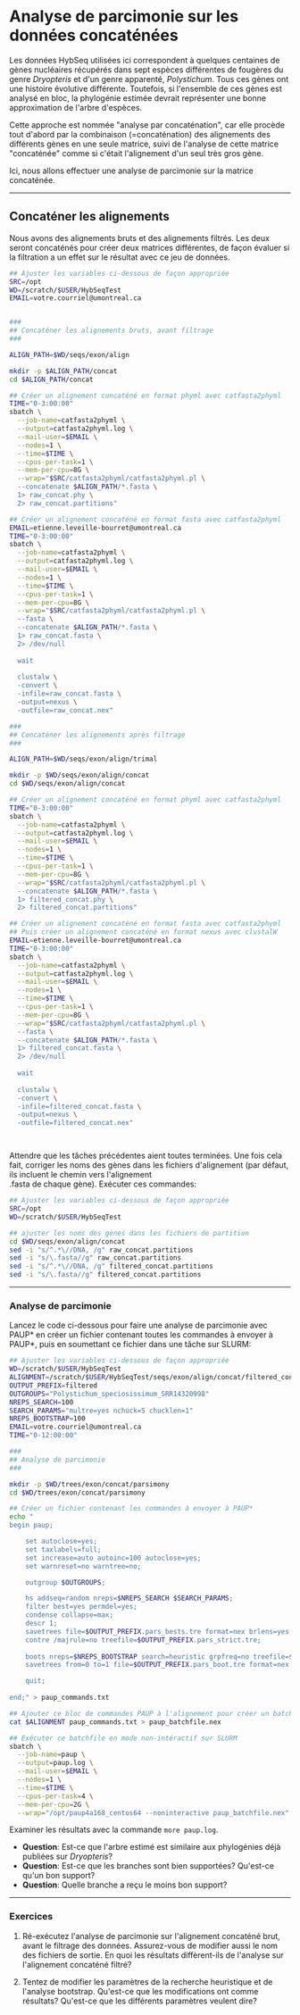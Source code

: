 # Analyse de parcimonie sur les données concaténées

Les données HybSeq utilisées ici correspondent à quelques centaines de gènes nucléaires récupérés 
dans sept espèces différentes de fougères du genre *Dryopteris* et d'un genre apparenté, 
*Polystichum*. Tous ces gènes ont une histoire évolutive différente. Toutefois, si l'ensemble de 
ces gènes est analysé en bloc, la phylogénie estimée devrait représenter une bonne 
approximation de l'arbre d'espèces. 

Cette approche est nommée "analyse par concaténation", car elle procède tout d'abord par la 
combinaison (=concaténation) des alignements des différents gènes en une seule matrice, suivi de 
l'analyse de cette matrice "concaténée" comme si c'était l'alignement d'un seul très gros gène.

Ici, nous allons effectuer une analyse de parcimonie sur la matrice concaténée.

---

## Concaténer les alignements

Nous avons des alignements bruts et des alignements filtrés. Les deux seront concaténés pour créer 
deux matrices différentes, de façon évaluer si la filtration a un effet sur le résultat avec ce 
jeu de données.
```bash
## Ajuster les variables ci-dessous de façon appropriée
SRC=/opt
WD=/scratch/$USER/HybSeqTest
EMAIL=votre.courriel@umontreal.ca


###
## Concaténer les alignements bruts, avant filtrage
###

ALIGN_PATH=$WD/seqs/exon/align

mkdir -p $ALIGN_PATH/concat
cd $ALIGN_PATH/concat

## Créer un alignement concaténé en format phyml avec catfasta2phyml
TIME="0-3:00:00"
sbatch \
  --job-name=catfasta2phyml \
  --output=catfasta2phyml.log \
  --mail-user=$EMAIL \
  --nodes=1 \
  --time=$TIME \
  --cpus-per-task=1 \
  --mem-per-cpu=8G \
  --wrap="$SRC/catfasta2phyml/catfasta2phyml.pl \
  --concatenate $ALIGN_PATH/*.fasta \
  1> raw_concat.phy \
  2> raw_concat.partitions"

## Créer un alignement concaténé en format fasta avec catfasta2phyml
EMAIL=etienne.leveille-bourret@umontreal.ca
TIME="0-3:00:00"
sbatch \
  --job-name=catfasta2phyml \
  --output=catfasta2phyml.log \
  --mail-user=$EMAIL \
  --nodes=1 \
  --time=$TIME \
  --cpus-per-task=1 \
  --mem-per-cpu=8G \
  --wrap="$SRC/catfasta2phyml/catfasta2phyml.pl \
  --fasta \
  --concatenate $ALIGN_PATH/*.fasta \
  1> raw_concat.fasta \
  2> /dev/null
  
  wait
  
  clustalw \
  -convert \
  -infile=raw_concat.fasta \
  -output=nexus \
  -outfile=raw_concat.nex"

###
## Concaténer les alignements après filtrage
###

ALIGN_PATH=$WD/seqs/exon/align/trimal

mkdir -p $WD/seqs/exon/align/concat
cd $WD/seqs/exon/align/concat

## Créer un alignement concaténé en format phyml avec catfasta2phyml
TIME="0-3:00:00"
sbatch \
  --job-name=catfasta2phyml \
  --output=catfasta2phyml.log \
  --mail-user=$EMAIL \
  --nodes=1 \
  --time=$TIME \
  --cpus-per-task=1 \
  --mem-per-cpu=8G \
  --wrap="$SRC/catfasta2phyml/catfasta2phyml.pl \
  --concatenate $ALIGN_PATH/*.fasta \
  1> filtered_concat.phy \
  2> filtered_concat.partitions"

## Créer un alignement concaténé en format fasta avec catfasta2phyml
## Puis créer un alignement concaténé en format nexus avec clustalW
EMAIL=etienne.leveille-bourret@umontreal.ca
TIME="0-3:00:00"
sbatch \
  --job-name=catfasta2phyml \
  --output=catfasta2phyml.log \
  --mail-user=$EMAIL \
  --nodes=1 \
  --time=$TIME \
  --cpus-per-task=1 \
  --mem-per-cpu=8G \
  --wrap="$SRC/catfasta2phyml/catfasta2phyml.pl \
  --fasta \
  --concatenate $ALIGN_PATH/*.fasta \
  1> filtered_concat.fasta \
  2> /dev/null
  
  wait
  
  clustalw \
  -convert \
  -infile=filtered_concat.fasta \
  -output=nexus \
  -outfile=filtered_concat.nex"




```

Attendre que les tâches précédentes aient toutes terminées. Une fois cela fait, corriger les noms 
des gènes dans les fichiers d'alignement (par défaut, ils incluent le chemin vers l'alignement  
.fasta de chaque gène). Exécuter ces commandes:  
```bash
## Ajuster les variables ci-dessous de façon appropriée
SRC=/opt
WD=/scratch/$USER/HybSeqTest

## ajuster les noms des gènes dans les fichiers de partition
cd $WD/seqs/exon/align/concat
sed -i "s/^.*\//DNA, /g" raw_concat.partitions
sed -i "s/\.fasta//g" raw_concat.partitions
sed -i "s/^.*\//DNA, /g" filtered_concat.partitions
sed -i "s/\.fasta//g" filtered_concat.partitions

```

---

### Analyse de parcimonie

Lancez le code ci-dessous pour faire une analyse de parcimonie avec PAUP\* en créer un fichier 
contenant toutes les commandes à envoyer à PAUP\*, puis en soumettant ce fichier dans une tâche 
sur SLURM:  
```bash
## Ajuster les variables ci-dessous de façon appropriée
WD=/scratch/$USER/HybSeqTest
ALIGNMENT=/scratch/$USER/HybSeqTest/seqs/exon/align/concat/filtered_concat.nex
OUTPUT_PREFIX=filtered
OUTGROUPS="Polystichum_speciosissimum_SRR14320998"
NREPS_SEARCH=100
SEARCH_PARAMS="multre=yes nchuck=5 chucklen=1"
NREPS_BOOTSTRAP=100
EMAIL=votre.courriel@umontreal.ca
TIME="0-12:00:00"

###
## Analyse de parcimonie
###

mkdir -p $WD/trees/exon/concat/parsimony
cd $WD/trees/exon/concat/parsimony

## Créer un fichier contenant les commandes à envoyer à PAUP*
echo "
begin paup;

	set autoclose=yes;
	set taxlabels=full;
	set increase=auto autoinc=100 autoclose=yes;
	set warnreset=no warntree=no;

	outgroup $OUTGROUPS;

	hs addseq=random nreps=$NREPS_SEARCH $SEARCH_PARAMS;
	filter best=yes permdel=yes;
	condense collapse=max;
	descr 1;
	savetrees file=$OUTPUT_PREFIX.pars_bests.tre format=nex brlens=yes;
	contre /majrule=no treefile=$OUTPUT_PREFIX.pars_strict.tre;
	
	boots nreps=$NREPS_BOOTSTRAP search=heuristic grpfreq=no treefile=$OUTPUT_PREFIX.pars_bootfile.tre / addseq=random nreps=3 multre=yes steepest=no nchuck=3 chucklen=1 limitperrep=yes;
	savetrees from=0 to=1 file=$OUTPUT_PREFIX.pars_boot.tre format=nex savebootp=nodelab maxdec=0;

	quit;
	
end;" > paup_commands.txt

## Ajouter ce bloc de commandes PAUP à l'alignement pour créer un batchfile pour PAUP*
cat $ALIGNMENT paup_commands.txt > paup_batchfile.nex

## Exécuter ce batchfile en mode non-intéractif sur SLURM
sbatch \
  --job-name=paup \
  --output=paup.log \
  --mail-user=$EMAIL \
  --nodes=1 \
  --time=$TIME \
  --cpus-per-task=4 \
  --mem-per-cpu=2G \
  --wrap="/opt/paup4a168_centos64 --noninteractive paup_batchfile.nex"

```

Examiner les résultats avec la commande `more paup.log`. 

- **Question**: Est-ce que l'arbre estimé est similaire 
aux phylogénies déjà publiées sur *Dryopteris*?  
- **Question**: Est-ce que les branches sont bien supportées? Qu'est-ce qu'un bon support?    
- **Question**: Quelle branche a reçu le moins bon support?

---

### Exercices

1. Ré-exécutez l'analyse de parcimonie sur l'alignement concaténé brut, avant le filtrage des 
données. Assurez-vous de modifier aussi le nom des fichiers de sortie. En quoi les résultats 
diffèrent-ils de l'analyse sur l'alignement concaténé filtré?

2. Tentez de modifier les paramètres de la recherche heuristique et de l'analyse bootstrap. 
Qu'est-ce que les modifications ont comme résultats? Qu'est-ce que les différents paramètres 
veulent dire?

